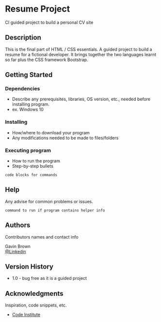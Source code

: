 # Resume Project

CI guided project to build a personal CV site

## Description

This is the final part of HTML / CSS essentials. A guided project to build a resume for a fictional developer.
It brings together the two languages learnt so far plus the CSS framework Bootstrap.

## Getting Started

### Dependencies

* Describe any prerequisites, libraries, OS version, etc., needed before installing program.
* ex. Windows 10

### Installing

* How/where to download your program
* Any modifications needed to be made to files/folders

### Executing program

* How to run the program
* Step-by-step bullets
```
code blocks for commands
```

## Help

Any advise for common problems or issues.
```
command to run if program contains helper info
```

## Authors

Contributors names and contact info

Gavin Brown  
[@Linkedin](https://www.linkedin.com/in/gavinwbrown/)

## Version History

* 1.0 - bug free as it is a guided project

## Acknowledgments

Inspiration, code snippets, etc.
* [Code Institute](https://codeinstitute.net/)
